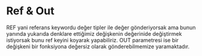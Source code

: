 # Ref & Out

REF yani referans keywordu değer tipler ile değer gönderiyorsak ama bunun yanında yukarıda denklare ettiğimiz değişkenin değerinide değiştirmek istiyorsak bunu ref keyini koyarak yapabiliriz. OUT parametresi ise bir değişkeni bir fonksiyona değersiz olarak gönderebilmemize yaramaktadır.


